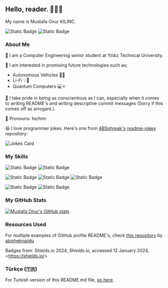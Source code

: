 ## Hello, reader. 👋👋👋

My name is Mustafa Onur KILINC.

![Static Badge](https://img.shields.io/badge/Social-LinkedIn?logo=linkedin&labelColor=gray&color=blue&link=https%3A%2F%2Fwww.linkedin.com%2Fin%2Fmustafa-onur-kilin%25C3%25A7-479449173%2F)
![Static Badge](https://img.shields.io/badge/Mail-Gmail?logo=gmail&logoColor=white&labelColor=gray&color=red&link=mailto%3Amustafaonurkilinc00%40gmail.com)

### About Me

🏫 I am a Computer Engineering senior student at Yıldız Technical University.

🤩 I am interested in promising future technologies such as;
- Autonomous Vehicles 🚙🤖
- Li-Fi 💡📶
- Quantum Computers 💻⚛️

🌠 I take pride in being as conscientious as I can, especially when it comes to writing README's and writing descriptive commit messages (Sorry if this comes off as arrogant.).

👨 Pronouns: he/him

😆 I love programmer jokes. Here's one from [ABSphreak's](https://github.com/ABSphreak) [readme-jokes](https://github.com/ABSphreak/readme-jokes) repository:

![Jokes Card](https://readme-jokes.vercel.app/api)

### My Skills

![Static Badge](https://img.shields.io/badge/Graphic_Design-Canva?logo=canva&label=Canva&labelColor=white&color=turquoise&link=https%3A%2F%2Fcanva.com)
![Static Badge](https://img.shields.io/badge/Graphic_Design-GIMP?logo=gimp&label=GIMP&labelColor=gray&color=white&link=https%3A%2F%2Fgimp.org)

![Static Badge](https://img.shields.io/badge/Programming-Python?logo=python&label=Python&labelColor=white&color=blue&link=https%3A%2F%2Fpython.org)
![Static Badge](https://img.shields.io/badge/Programming-C%2B%2B?logo=cplusplus&logoColor=blue&label=C%2B%2B&labelColor=white&color=blue)
![Static Badge](https://img.shields.io/badge/Programming-C?logo=c&labelColor=gray&color=a9bacd)

![Static Badge](https://img.shields.io/badge/Version_Control-Git?logo=git&label=Git&labelColor=gray&color=orange)
![Static Badge](https://img.shields.io/badge/Version_Control-GitHub?logo=github&label=GitHub&labelColor=gray&color=white)

### My GitHub Stats

[![Mustafa Onur's GitHub stats](https://github-readme-stats.vercel.app/api?username=mustafa-onur-kilinc)](https://github.com/anuraghazra/github-readme-stats)

### Resources Used

For multiple examples of GitHub profile README's, check [this repository](https://github.com/abhisheknaiidu/awesome-github-profile-readme?tab=readme-ov-file) by [abisheknaiidu](https://github.com/abhisheknaiidu)

Badges from: Shields.io 2024, _Shields.io_, accessed 12 January 2024, <<https://shields.io/>>

### Türkçe (🇹🇷)

For Turkish version of this README.md file, [go here](https://github.com/mustafa-onur-kilinc/mustafa-onur-kilinc/blob/main/README_TR.md).

<!--
**mustafa-onur-kilinc/mustafa-onur-kilinc** is a ✨ _special_ ✨ repository because its `README.md` (this file) appears on your GitHub profile.

Here are some ideas to get you started:

- 🔭 I’m currently working on ...
- 🌱 I’m currently learning ...
- 👯 I’m looking to collaborate on ...
- 🤔 I’m looking for help with ...
- 💬 Ask me about ...
- 📫 How to reach me: ...
- 😄 Pronouns: ...
- ⚡ Fun fact: ...
-->
